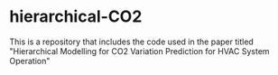 # hierarchical-CO2
This is a repository that includes the code used in the paper titled "Hierarchical Modelling for CO2 Variation Prediction for HVAC System Operation"
